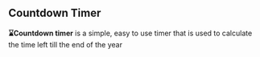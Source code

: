 Countdown Timer 
---

**⌛Countdown timer** is a simple, easy to use timer that is used to calculate the time left till the end of the year